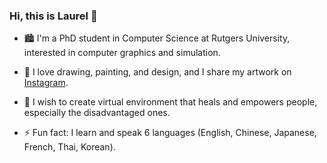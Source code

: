 ### Hi, this is Laurel 👋

<!--
**laurelch/laurelch** is a ✨ _special_ ✨ repository because its `README.md` (this file) appears on your GitHub profile.

Here are some ideas to get you started:

- 🔭 I’m currently working on ...
- 🌱 I’m currently learning ...
- 👯 I’m looking to collaborate on ...
- 🤔 I’m looking for help with ...
- 💬 Ask me about ...
- 📫 How to reach me: ...
- 😄 Pronouns: ...
- ⚡ Fun fact: ...
-->

- 🏙️ I'm a PhD student in Computer Science at Rutgers University, interested in computer graphics and simulation.

- 🎨 I love drawing, painting, and design, and I share my artwork on [Instagram](https://www.instagram.com/maverick.laurel/). 

- 🌲 I wish to create virtual environment that heals and empowers people, especially the disadvantaged ones.

- ⚡ Fun fact: I learn and speak 6 languages (English, Chinese, Japanese, French, Thai, Korean).
